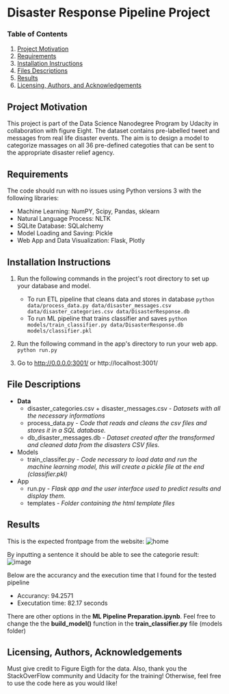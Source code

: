 # Disaster Response Pipeline Project

### Table of Contents

1. [Project Motivation](#motivation)
2. [Requirements](#requirements)
3. [Installation Instructions](#installation)
4. [Files Descriptions](#files)
5. [Results](#results)
6. [Licensing, Authors, and Acknowledgements](#licensing)

## Project Motivation<a name="motivation"></a>

This project is part of the Data Science Nanodegree Program by Udacity in collaboration with figure Eight. The dataset contains pre-labelled tweet and messages from real life disaster events. The aim is to design a model to categorize massages on all 36 pre-defined categoties that can be sent to the appropriate disaster relief agency.

## Requirements <a name="requirements"></a>

The code should run with no issues using Python versions 3 with the following libraries: 
  - Machine Learning: NumPY, Scipy, Pandas, sklearn
  - Natural Language Process: NLTK
  - SQLite Database: SQLalchemy
  - Model Loading and Saving: Pickle
  - Web App and Data Visualization: Flask, Plotly

## Installation Instructions <a name="installation"></a>

1. Run the following commands in the project's root directory to set up your database and model.

    - To run ETL pipeline that cleans data and stores in database
        `python data/process_data.py data/disaster_messages.csv data/disaster_categories.csv data/DisasterResponse.db`
    - To run ML pipeline that trains classifier and saves
        `python models/train_classifier.py data/DisasterResponse.db models/classifier.pkl`

2. Run the following command in the app's directory to run your web app.
    `python run.py`

3. Go to http://0.0.0.0:3001/ or http://localhost:3001/

## File Descriptions <a name="files"></a>

- **Data**
  - disaster_categories.csv + disaster_messages.csv - *Datasets with all the necessary informations*
  - process_data.py - *Code that reads and cleans the csv files and stores it in a SQL database.*
  - db_disaster_messages.db - *Dataset created after the transformed and cleaned data from the disasters CSV files.*
- Models
  - train_classifer.py - *Code necessary to load data and run the machine learning model, this will create a pickle file at the end (classifier.pkl)*
- App
  - run.py - *Flask app and the user interface used to predict results and display them.*
  - templates - *Folder containing the html template files*

## Results <a name="results"></a>

This is the expected frontpage from the website:
![home](https://user-images.githubusercontent.com/77889112/111717758-77d5a100-8837-11eb-9dd9-40de2700bc72.png)


By inputting a sentence it should be able to see the categorie result:
![image](https://user-images.githubusercontent.com/77889112/111043899-0c996280-8424-11eb-9db6-7333ffdac071.png)

Below are the accurancy and the execution time that I found for the tested pipeline 

- Accurancy: 94.2571
- Executation time: 82.17 seconds

There are other options in the **ML Pipeline Preparation.ipynb**. Feel free to change the the **build_model()** function in the **train_classifier.py** file (models folder)

## Licensing, Authors, Acknowledgements<a name="licensing"></a>

Must give credit to Figure Eigth for the data. Also, thank you the StackOverFlow community and Udacity  for the training! Otherwise, feel free to use the code here as you would like! 
